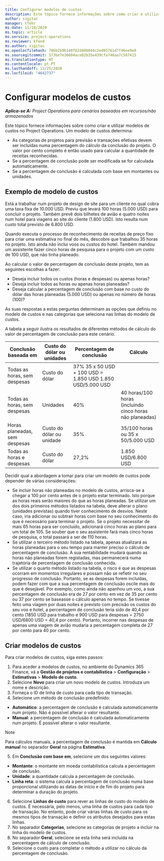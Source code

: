 ```yaml
---
title: Configurar modelos de custos
description: Este tópico fornece informações sobre como criar e utilizar modelos de custos no Project Operations.
author: sigitac
manager: tfehr
ms.date: 11/18/2020
ms.topic: article
ms.service: project-operations
ms.reviewer: kfend
ms.author: sigitac
ms.openlocfilehash: 786b2b9b140f82d406044c2ed05761d7f46ee9e0
ms.sourcegitcommit: 573be7e36604ace82b35e439cfa748aa7c587415
ms.translationtype: HT
ms.contentlocale: pt-PT
ms.lasthandoff: 11/25/2020
ms.locfileid: "4642737"
---
```

# <a name="set-up-cost-templates"></a>Configurar modelos de custos

_**Aplica-se A:** Project Operations para cenários baseados em recursos/não armazenados_


Este tópico fornece informações sobre como criar e utilizar modelos de custos no Project Operations. Um modelo de custos determina:

- As categorias de projetos para previsão e transações efetivas devem ser incluídas numa percentagem do cálculo da conclusão do projeto. O valor por cento completo é então usado para calcular a quantidade de receitas reconhecidas.
- Se a percentagem de conclusão pode ser modificada se for calculada automaticamente.
- Se a percentagem de conclusão é calculada com base em montantes ou unidades.

## <a name="cost-template-example"></a>Exemplo de modelo de custos

Está a trabalhar num projeto de design de site para um cliente no qual cobra uma taxa fixa de 10.000 USD. Previu que levará 100 horas (5.000 USD) para concluir o projeto. Também prevê dois bilhetes de avião e quatro noites num hotel para viagens ao site do cliente (1.800 USD). Isto resulta num custo total previsto de 6.800 USD.

Quando executa o processo de reconhecimento de receitas de preço fixo para criar uma estimativa no final do mês, descobre que trabalhou 35 horas no projeto. Isto ainda não inclui voos ou custos do hotel. Também mandou um assistente fazer cinco horas de pesquisa para o projeto com um custo de 100 USD, que não tinha planeado.

Ao calcular o valor de percentagem de conclusão deste projeto, tem as seguintes escolhas a fazer:

- Deseja incluir todos os custos (horas e despesas) ou apenas horas?
- Deseja incluir todos as horas ou apenas horas planeadas?
- Deseja calcular a percentagem de conclusão com base no custo do dólar das horas planeadas (5.000 USD) ou apenas no número de horas (100)?

As suas respostas a estas perguntas determinam as opções que definiu no modelo de custos e nas categorias que seleciona nas linhas do modelo de custos.

A tabela a seguir ilustra os resultados de diferentes métodos de cálculo do valor de percentagem de conclusão para este cenário.

| Conclusão baseada em | Custo do dólar ou unidades | Percentagem de conclusão | Cálculo |
| --- | --- | --- | --- |
| Todas as horas, sem despesas | Custo do dólar | 37% 35 x 50 USD + 100 USD = 1.850 USD 1.850 USD/5.000 USD |
| Todas as horas, sem despesas | Unidades | 40% | 40 horas/100 horas (incluindo cinco horas não planeadas) |
| Horas planeadas, sem despesas | Custo do dólar ou unidade | 35% | 35/100 horas ou 35 x 50/5.000 USD |
| Todas as horas e despesas | Custo do dólar | 27,2% | 1.850 USD/6.800 USD |

Decidir qual a abordagem a tomar para criar um modelo de custos pode depender de várias considerações:

- Se incluir horas não planeadas no modelo de custos, arrisca-se a chegar a 100 por cento antes de o projeto estar terminado. Isto porque as horas reais serão maiores do que as horas planeadas. Se utilizar um dos dois primeiros métodos listados na tabela, deve alterar o plano (unidades previstas) quando tiver conhecimento de desvios. Neste caso, iria adicionar ou subtrair horas com base no seu conhecimento do que é necessário para terminar o projeto. Se o projeto necessitar de mais 65 horas para ser concluído, adicionará cinco horas ao plano para um total de 105. Se souber que o seu assistente fará mais cinco horas de pesquisa, o total passará a ser de 110 horas.
- Se utilizar o terceiro método listado na tabela, apenas atualizará as horas planeadas para o seu tempo para manter preciso o cálculo de percentagem de conclusão. A sua rentabilidade mudará quando as horas não planeadas forem registadas, mas permanecerá numa trajetória de percentagem de conclusão conhecida.
- Se utilizar o quarto método listado na tabela, o risco é que as despesas ocorram em momentos irregulares e possam não se refletir no seu progresso de conclusão. Portanto, se as despesas forem incluídas, podem fazer com que a sua percentagem de conclusão oscile mais do que é desejável. Por exemplo, como ainda não apanhou um voo, a sua percentagem de conclusão era de 27 por cento em vez de 35 por cento ou 37 por cento se baseasse o cálculo apenas no tempo. Se tivesse feito uma viagem por duas noites e previsto com precisão os custos do seu voo e hotel, a percentagem de conclusão teria sido de 40,4 por cento (1850 USD para trabalho e 900 USD para despesas = 2750 USD/6800 USD = 40,4 por cento). Portanto, incorrer nas despesas de apenas uma viagem de avião mudaria a percentagem completa de 27 por cento para 40 por cento.

## <a name="create-cost-templates"></a>Criar modelos de custos
Para criar modelos de custos, siga estes passos:

1. Para aceder a modelos de custos, no ambiente do Dynamics 365 Finance, vá a **Gestão de projetos e contabilística** > **Configuração** > **Estimativas** > **Modelo de custo**.
2. Selecione **Novo** para criar um novo modelo de custos. Introduza um nome e descrição.
3. Forneça o ID de linha de custo para cada tipo de transação.
4. Selecione um método de conclusão predefinido:

  - **Automático**: a percentagem de conclusão é calculada automaticamente num projeto. Não é possível alterar o valor resultante.
  - **Manual**: a percentagem de conclusão é calculada automaticamente num projeto. É possível alterar o valor resultante.

  > [!NOTE]
  > Para cálculos manuais, a percentagem de conclusão é mantida em **Cálculo manual** no separador **Geral** na página **Estimativa**.

5. Em **Conclusão com base em**, selecione um dos seguintes valores:

  - **Montante**: o montante em moeda contabilística calcula a percentagem de conclusão.
  - **Unidade**: a quantidade calcula a percentagem de conclusão.
  - **Linha reta**: o sistema calcula a percentagem de conclusão numa base proporcional utilizando as datas de início e de fim do projeto para determinar a duração do projeto.

6. Selecione **Linhas de custo** para rever as linhas de custo do modelo de custos. É necessária, pelo menos, uma linha de custos para cada tipo de transação. No entanto, pode criar várias linhas de custo para os mesmos tipos de transação e definir os atributos desejados para estas linhas.
7. No separador **Categorias**, selecione as categorias de projeto a incluir na linha do modelo de custos.
8. No separador **Geral**, selecione se esta linha será incluída na percentagem de cálculo de conclusão.
9. Selecione o custo para completar o método a utilizar no cálculo da percentagem de conclusão.
